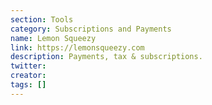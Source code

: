```yaml
---
section: Tools
category: Subscriptions and Payments
name: Lemon Squeezy
link: https://lemonsqueezy.com
description: Payments, tax & subscriptions.
twitter:
creator:
tags: []
---
```

